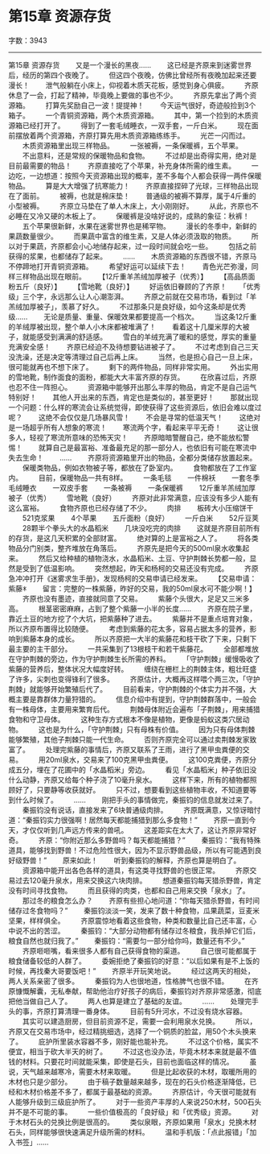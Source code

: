 # 第15章 资源存货

字数：3943

---

第15章 资源存货
　　又是一个漫长的黑夜……
　　这已经是齐原来到迷雾世界后，经历的第四个夜晚了。
　　但这四个夜晚，仿佛比曾经所有夜晚加起来还要漫长！
　　泄气般躺在小床上，仰视着木质天花板，感觉到身心俱疲。
　　齐原休息了一会，打起了精神，毕竟晚上要做的事也不少。
　　齐原先拿出了两个资源箱。
　　打算先奖励自己一波！提提神！
　　今天运气很好，奇迹般捡到3个箱子。
　　一个青铜资源箱，两个木质资源箱。
　　其中，第一个捡到的木质资源箱已经打开了。
　　得到了一套毛绒睡衣，一双手套，一斤白米。
　　现在面前摆放着两个资源箱，齐原打算先用木质资源箱练练手。
　　光芒一闪而过。
　　木质资源箱里出现三样物品。
　　一张被褥，一条保暖裤，五个苹果。
　　不出意料，还是常规的保暖物品和食物。
　　不过却是出奇得实用，绝对是目前最需要的物品！
　　齐原直接吃了个苹果，补充身体所需的维生素。
　　一边吃，一边想道：按照今天资源箱出现的概率，差不多每个人都会获得一两件保暖物品。
　　算是大大增强了抗寒能力！
　　齐原直接捏碎了光球，三样物品出现在了面前。
　　被褥，也就是棉床垫！
　　普通级的被褥不算厚，属于4斤重的小型被褥。
　　齐原立马垫在了单人木床上，大小刚刚好。
　　从此，齐原也不必睡在又冷又硬的木板上了。
　　保暖裤是没啥好说的，成熟的象征：秋裤！
　　五个苹果很新鲜，水果在迷雾世界也是稀罕物。
　　漫长的冬季中，新鲜的果蔬数量很少。
　　而果蔬中富含的维生素，又是人体必须汲取的物质。
　　所以对于果蔬，齐原都会小心地储存起来，过一段时间就会吃一些。
　　包括之前获得的浆果，也都储存了起来。
　　……
　　木质资源箱的东西很不错，齐原马不停蹄地打开青铜资源箱。
　　希望好运可以延续下去！
　　青色光芒弥漫，同样三样物品出现在眼前。
　　【12斤重羊羔绒加厚被子（优秀）】
　　【高品质面粉五斤（良好）】
　　【雪地靴（良好）】
　　好运依旧眷顾的了齐原！
　　「优秀级」三个字，永远那么让人心潮澎湃。
　　齐原之前就在交易市场，看到过「羊羔绒加厚被子」，羡慕了好久。
　　不过那条只是良好级，如今这条却是优秀级……
　　无论是质量、重量、保暖效果都要提高一个档次。
　　当这条12斤重的羊绒厚被出现，整个单人小木床都被堆满了！
　　看着这十几厘米厚的大被子，就能感受到满满的舒适感。
　　雪白的羊绒充满了暖和的感觉，厚实的重量充满安全感！
　　齐原已经迫不及待想要钻进被子了。
　　不过考虑到自己三天没洗澡，还是决定等清理过自己后再上床。
　　当然，也是担心自己一旦上床，很可能就再也不想下床了。
　　剩下的两件物品，同样非常实用。
　　外出实用的雪地靴，制作面食的面粉，都能大大丰富齐原的存货。
　　在欣喜过后，齐原也忍不住一阵担心。
　　资源箱中能够开出那么丰厚的物品，肯定不是自己运气特别好！
　　其他人开出来的东西，肯定也是类似的，甚至更好！
　　那就出现一个问题：什么样的寒流会让系统觉得，即使获得了这些资源后，依旧会难以度过呢？
　　这绝不会仅仅是几场暴风雪！
　　不会是寻常的低温天气！
　　这绝对是一场超乎所有人想象的寒流！
　　寒流两个字，看起来平平无奇！
　　这让很多人，轻视了寒流所意味的恐怖天灾！
　　齐原暗暗警醒自己，绝不能放松警惕！
　　就算自己是最富裕、准备最充足的那一部分人，也依旧有可能在寒流中失去生命！
　　……
　　齐原将资源箱里开出的物品，全都分类储存放置起来。
　　保暖类物品，例如衣物被子等，都放在了卧室内。
　　食物都放在了工作室内。
　　目前，保暖物品一共有8样。
　　一条毛毯
　　一件棉袄
　　一套冬季毛绒睡衣
　　一双皮手套
　　一条被褥
　　一条保暖裤
　　12斤重羊羔绒加厚被子（优秀）
　　雪地靴（良好）
　　齐原对此非常满意，应该没有多少人能有这么富裕。
　　食物齐原也已经存储了不少。
　　肉排
　　板砖大小压缩饼干
　　521克浆果
　　4个苹果
　　五斤面粉（良好）
　　一斤白米
　　52斤豆荚
　　28颗半个拳头大的水晶稻米
　　几块没吃完的肉排
　　这就是齐原目前所有的存货，是这几天积累的全部财富。
　　绝对算的上是富裕之人了。
　　将各类物品分门别类，整齐堆放在角落后。
　　齐原先是把今天的500ml泉水收集起来。
　　然后又给种植的植物浇水，水晶稻米、土豆、守护荆棘长势都一般，显然是受到了低温影响。
　　突然想起，昨天和杨柯的交易还没有完成。
　　齐原急冲冲打开《迷雾求生手册》，发现杨柯的交易申请已经发来。
　　【交易申请：紫藤ꁘ
　　留言：完整的一株紫藤，昨好的交易，我的50ml泉水可不能少啊！】
　　齐原也没有墨迹，直接就同意了交易。
　　紫藤个头很大，足足又三米多高。
　　根茎密密麻麻，占到了整个紫藤一小半的长度……
　　齐原在院子里，靠近土豆的地方挖了个大坑，把紫藤种了进去。
　　紫藤并不是重点培育对象，所以齐原布置得比较随便。
　　考虑到紫藤的花太多，容易占据太多的营养，影响到紫藤本身的成长。
　　所以齐原把一大半的紫藤花和枝干砍了下来，只剩下最主要的主干部分。
　　一共采集到了13根枝干和若干紫藤花。
　　全部都堆放在守护荆棘的旁边，作为守护荆棘生长所需的养料。
　　「守护荆棘」缓慢吸收了紫藤的营养后，整体状况大幅度好转。
　　缠绕在栅栏上的荆棘主体，粗壮旺盛了许多，尖刺也变得锋利了很多。
　　齐原估计，大概再这样喂个两三次，「守护荆棘」就能够开始繁殖后代了。
　　目前看来，守护荆棘的个体实力并不强，大概主要是靠群体力量狩猎的。
　　信息介绍中有提到，守护荆棘群落中，一般会有一株母体，主要用来繁育后代。
　　荆棘母体附近会遍布「子荆棘」，用来捕猎食物和守卫母体。
　　这种生存方式根本不像是植物，更像是蚂蚁这类穴居动物。
　　这也是为什么，「守护荆棘」只有母株有价值。
　　因为只有母体荆棘能够繁殖，其他子荆棘只能一代生命。
　　否则齐原完全可以通过卖荆棘发家致富了。
　　处理完紫藤的事情后，齐原又联系了王雨，进行了黑甲虫粪便的交易。
　　用20ml泉水，交易来了100克黑甲虫粪便。
　　这100克粪便，齐原分成五分，埋在了花圃中的「水晶稻米」旁边。
　　看见「水晶稻米」种子依旧没什么动静，齐原又给每个种子浇了10毫升泉水。
　　这样下来，所有的植物都照顾好了，只要静等收获就好。
　　只不过，想要看到这些植物丰收，不知道要等到什么时候了。
　　……
　　刚把手头的事情做完，秦振钧的信息就发过来了。
　　秦振钧没有说话，直接发来了6块普通级肉排。
　　齐原既满意，又惊讶暗忖道：“秦振钧实力很强啊！居然每天都能捕猎到那么多食物！”
　　齐原一直到今天，才仅仅听到几声远方传来的兽吼。
　　这差距实在太大了，这让齐原非常好奇。
　　齐原：“你附近那么多野兽吗？每天都能捕猎？”
　　秦振钧：“我有特殊道具，能够找到野兽！不过危险性很大，因为不显示野兽品级，所以有可能遇到良好级野兽！”
　　原来如此！
　　听到秦振钧的解释，齐原也算是明白了。
　　资源箱中能开出各色各样的道具，有这类寻找野兽的也很正常。
　　齐原交易过去120毫升泉水，用来交换这六块肉排。
　　想道秦振钧每天猎杀野兽，肯定没有时间寻找食物。
　　而且获得的肉类，也都和自己用来交换「泉水」了。
　　那过冬的粮食怎么办？
　　齐原有些担心地问道：“你每天猎杀野兽，有时间储存过冬食物吗？”
　　秦振钧淡淡一笑，发来了数十种食物，瓜果蔬菜，豆麦米坚果，样样俱全。
　　齐原震惊地看着这些食物，种类和数量比自己还丰富，心中说不出的苦涩。
　　秦振钧：“大部分动物都有储存过冬粮食，我杀掉它们后，粮食自然也就归我了。”
　　秦振钧：“需要匀一部分给你吗，数量还有不少。”
　　齐原咂咂嘴，看来很多人都有自己获得食物的渠道。
　　自己很可能都属于粮食储备较低的人群了。
　　委婉拒绝了秦振钧的好意：“以后如果有是不上饭的时候，再找秦大哥要饭吧！”
　　齐原半开玩笑地说。
　　经过这两天的相处，两人关系亲密了很多。
　　秦振钧为人也很地道，性格脾气也很不错。
　　在齐原慷慨解囊，无私奉献，帮助他治疗好孩子的病后，秦振钧对齐原非常感激，彻底把他当做自己人了。
　　两人也算是建立了基础的友谊。
　　……
　　处理完手头的事，齐原打算清理一番身体。
　　目前有5升河水，不过没有烧水容器。
　　其实可以建造厨房，但目前资源不足，需要一会利用泉水兑换。
　　所以，齐原又在交易市场中，经过精挑细选，选择了一个铜质的脸盆，用50个木头换来了。
　　庇护所里装水容器不多，刚好能也能补充。
　　不过这个价格，属实不便宜，相当于砍大半天的树了。
　　不过这也没办法，毕竟木材本来就是最不值钱的材料。只要花时间就能采集，即使是石头，目前也面临这样的情况。
　　虽说，天气越来越寒冷，需要木材来取暖。
　　但是比起收获的木材，取暖所用的木材也只是少部分。
　　由于稿子数量越来越多，现在的石头价格逐渐降低，已经和木材价格差不多了，都属于最基础的资源。
　　齐原估计，今天很可能就有人能够升级到三级庇护所了。
　　对于一些资产丰厚的人来说250木材，500石头并不是不可能的事。
　　一些价值极高的「良好级」和「优秀级」资源。
　　对于木材石头的兑换比例是很高的。
　　类似泉眼，齐原如果用「泉水」兑换木材石头，同样能够很快速满足升级所需的材料。
　　温和手机版：「点此报错」「加入书签」……